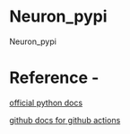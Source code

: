 # Neuron_pypi
Neuron_pypi


# Reference -
[official python docs](https://packaging.python.org/tutorials/packaging-projects/)


[github docs for github actions](https://docs.github.com/en/actions/guides/building-and-testing-python#publishing-to-package-registries)